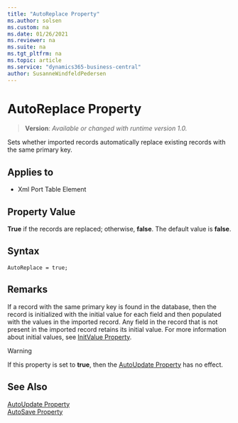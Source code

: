 ```yaml
---
title: "AutoReplace Property"
ms.author: solsen
ms.custom: na
ms.date: 01/26/2021
ms.reviewer: na
ms.suite: na
ms.tgt_pltfrm: na
ms.topic: article
ms.service: "dynamics365-business-central"
author: SusanneWindfeldPedersen
---
```

[//]: # (START>DO_NOT_EDIT)
[//]: # (IMPORTANT:Do not edit any of the content between here and the END>DO_NOT_EDIT.)
[//]: # (Any modifications should be made in the .xml files in the ModernDev repo.)
# AutoReplace Property
> **Version**: _Available or changed with runtime version 1.0._

Sets whether imported records automatically replace existing records with the same primary key.

## Applies to
-   Xml Port Table Element

[//]: # (IMPORTANT: END>DO_NOT_EDIT)

## Property Value 
 **True** if the records are replaced; otherwise, **false**. The default value is **false**.  

## Syntax
```AL
AutoReplace = true;
```
  
## Remarks
 If a record with the same primary key is found in the database, then the record is initialized with the initial value for each field and then populated with the values in the imported record. Any field in the record that is not present in the imported record retains its initial value. For more information about initial values, see [InitValue Property](devenv-initvalue-property.md).  
  
> [!WARNING]  
>  If this property is set to **true**, then the [AutoUpdate Property](devenv-autoupdate-property.md) has no effect.  
  
## See Also  
 [AutoUpdate Property](devenv-autoupdate-property.md)   
 [AutoSave Property](devenv-autoSave-property.md)